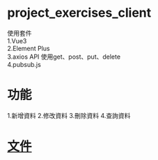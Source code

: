 # project_exercises_client
使用套件
<br>
1.Vue3
<br>
2.Element Plus
<br>
3.axios API
使用get、post、put、delete
<br>
4.pubsub.js

# 功能
1.新增資料
2.修改資料
3.刪除資料
4.查詢資料

# [文件](https://github.com/LifanC/project_exercises_document)

